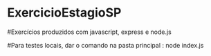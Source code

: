# ExercicioEstagioSP

#Exercícios produzidos com javascript, express e node.js

#Para testes locais, dar o comando na pasta principal : node index.js